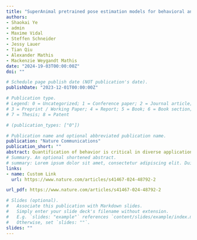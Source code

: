 ```yaml
---
title: "SuperAnimal pretrained pose estimation models for behavioral analysis"
authors:
- Shaokai Ye
- admin
- Maxime Vidal
- Steffen Schneider
- Jessy Lauer
- Tian Qiu
- Alexander Mathis
- Mackenzie Weygandt Mathis
date: "2024-19-03T00:00:00Z"
doi: ""

# Schedule page publish date (NOT publication's date).
publishDate: "2023-12-01T00:00:00Z"

# Publication type.
# Legend: 0 = Uncategorized; 1 = Conference paper; 2 = Journal article;
# 3 = Preprint / Working Paper; 4 = Report; 5 = Book; 6 = Book section;
# 7 = Thesis; 8 = Patent

# (publication_types: ["0"])

# Publication name and optional abbreviated publication name.
publication: "Nature Communications"
publication_short: ""
abstract: Quantification of behavior is critical in diverse applications from neuroscience, veterinary medicine to animal conservation. A common key step for behavioral analysis is first extracting relevant keypoints on animals, known as pose estimation. However, reliable inference of poses currently requires domain knowledge and manual labeling effort to build supervised models. We present SuperAnimal, a method to develop unified foundation models that can be used on over 45 species, without additional manual labels. These models show excellent performance across six pose estimation benchmarks. We demonstrate how to fine-tune the models (if needed) on differently labeled data and provide tooling for unsupervised video adaptation to boost performance and decrease jitter across frames. If fine-tuned, SuperAnimal models are 10–100× more data efficient than prior transfer-learning-based approaches. We illustrate the utility of our models in behavioral classification and kinematic analysis. Collectively, we present a data-efficient solution for animal pose estimation.
# Summary. An optional shortened abstract.
# summary: Lorem ipsum dolor sit amet, consectetur adipiscing elit. Duis posuere tellus ac convallis placerat. Proin tincidunt magna sed ex sollicitudin condimentum.
links:
- name: Custom Link
  url: https://www.nature.com/articles/s41467-024-48792-2

url_pdf: https://www.nature.com/articles/s41467-024-48792-2

# Slides (optional).
#   Associate this publication with Markdown slides.
#   Simply enter your slide deck's filename without extension.
#   E.g. `slides: "example"` references `content/slides/example/index.md`.
#   Otherwise, set `slides: ""`.
slides: ""
---
```

